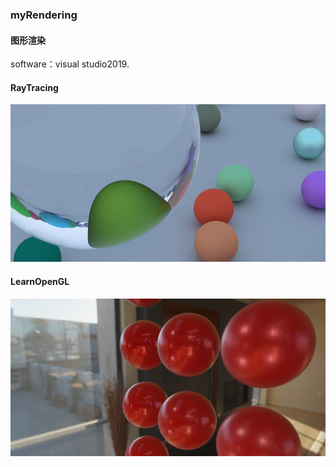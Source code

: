 ### myRendering
#### 图形渲染

software：visual studio2019.

#### RayTracing
![RayTracing](https://raw.githubusercontent.com/HushengStudent/myRendering/master/Project/RayTracing/InOneWeekend/Image.png)

#### LearnOpenGL
![LearnOpenGL](https://raw.githubusercontent.com/HushengStudent/myRendering/master/Project/LearnOpenGL/Image.png)